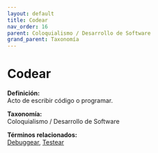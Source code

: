 ```yaml
---
layout: default
title: Codear
nav_order: 16
parent: Coloquialismo / Desarrollo de Software
grand_parent: Taxonomía
---
```


# Codear

**Definición:**  
Acto de escribir código o programar.

**Taxonomía:**  
Coloquialismo / Desarrollo de Software

**Términos relacionados:**  
[Debuggear](https://maleniski.github.io/diccionario-angl-tec-mx/docs/taxonomia/coloquialismo--/--desarrollo--de--software/debuggear.html), [Testear](https://maleniski.github.io/diccionario-angl-tec-mx/docs/taxonomia/coloquialismo--/--desarrollo--de--software/testear.html)
